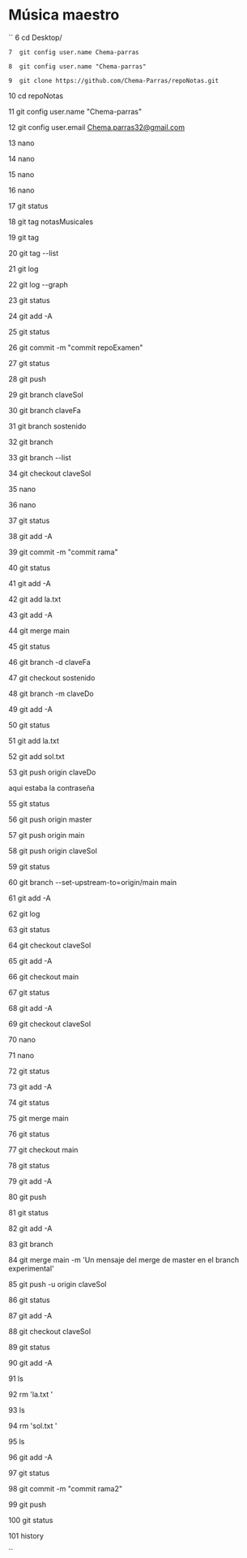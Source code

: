 # Música maestro
``    6  cd Desktop/

    7  git config user.name Chema-parras
    
    8  git config user.name "Chema-parras"
    
    9  git clone https://github.com/Chema-Parras/repoNotas.git
    
   10  cd repoNotas
   
   11  git config user.name "Chema-parras"
   
   12  git config user.email Chema.parras32@gmail.com
   
   13  nano
   
   14  nano
   
   15  nano
   
   16  nano
   
   17  git status
   
   18  git tag notasMusicales
   
   19  git tag
   
   20  git tag --list
   
   21  git log
   
   22  git log --graph
   
   23  git status
   
   24  git add -A
   
   25  git status
   
   26  git commit -m "commit repoExamen"
   
   27  git status
   
   28  git push
   
   29  git branch claveSol
   
   30  git branch claveFa
   
   31  git branch sostenido
   
   32  git branch
   
   33  git branch --list
   
   34  git checkout claveSol
   
   35  nano
   
   36  nano
   
   37  git status
   
   38  git add -A
   
   39  git commit -m "commit rama"
   
   40  git status
   
   41  git add -A
   
   42  git add la.txt
   
   43  git add -A
   
   44  git merge main
   
   45  git status
   
   46  git branch -d claveFa
   
   47  git checkout sostenido
   
   48  git branch -m claveDo
   
   49  git add -A
   
   50  git status
   
   51  git add  la.txt
   
   52  git add sol.txt
   
   53  git push origin claveDo
   
  aqui estaba la contraseña
  
   55  git status
   
   56  git push origin master
   
   57  git push origin main
   
   58  git push origin claveSol
   
   59  git status
   
   60  git branch --set-upstream-to=origin/main main
   
   61  git add -A
   
   62  git log
   
   63  git status
   
   64  git checkout claveSol
   
   65  git add -A
   
   66  git checkout main
   
   67  git status
   
   68  git add -A
   
   69  git checkout claveSol
   
   70  nano
   
   71  nano
   
   72  git status
   
   73  git add -A
   
   74  git status
   
   75  git merge main
   
   76  git status
   
   77  git checkout main
   
   78  git status
   
   79  git add -A
   
   80  git push
   
   81  git status
   
   82  git add -A
   
   83  git branch
   
   84  git merge main -m 'Un mensaje del merge de master en el branch experimental'
   
   85  git push -u origin claveSol
   
   86  git status
   
   87  git add -A
   
   88  git checkout claveSol
   
   89  git status
   
   90  git add -A
   
   91  ls
   
   92  rm 'la.txt '
   
   93  ls
   
   94  rm 'sol.txt '
   
   95  ls
   
   96  git add -A
   
   97  git status
   
   98  git commit -m "commit rama2"
   
   99  git push
   
  100  git status
  
  101  history

``
